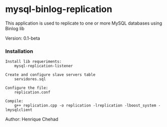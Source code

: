 mysql-binlog-replication
========================


This application is used to replicate to one or more MySQL databases using Binlog lib

Version: 0.1-beta


### Installation


    Install lib requeriments: 
        mysql-replication-listener

    Create and configure slave servers table
        servidores.sql

    Configure the file: 
        replication.conf

    Compile: 
        g++ replication.cpp -o replication -lreplication -lboost_system -lmysqlclient





Author: Henrique Chehad
